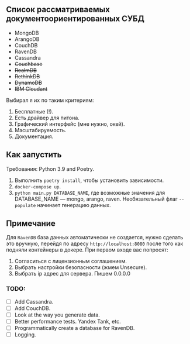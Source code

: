 ## Список рассматриваемых документоориентированных СУБД

 - MongoDB
 - ArangoDB
 - CouchDB
 - RavenDB
 - Cassandra
 - ~~Couchbase~~
 - ~~RealmDB~~
 - ~~RethinkDB~~
 - ~~DynamoDB~~
 - ~~IBM Cloudant~~


Выбирал я их по таким критериям:
1) Бесплатные (!).
2) Есть драйвер для питона.
3) Графический интерфейс (мне нужно, окей).
4) Масштабируемость. 
5) Документация.


## Как запустить

Требования: Python 3.9 and Poetry.

1) Выполнить `poetry install`, чтобы установить зависимости.
2) `docker-compose up`.
3) `python main.py DATABASE_NAME`, где возможные значения для DATABASE_NAME — mongo, arango, raven.
Необязательный флаг `--populate` начинает генерацию данных.

## Примечание

Для `RavenDB` база данных автоматически не создается, 
нужно сделать это вручную, перейдя по адресу `http://localhost:8080` после того как подняли контейнеры в докере.
При первом входе вас попросят:
1) Согласиться с лицензионным соглашением.
2) Выбрать настройки безопасности (жмем Unsecure).
3) Выбрать ip адрес для сервера. Пишем 0.0.0.0


### TODO:

- [ ] Add Cassandra.
- [ ] Add CouchDB.
- [ ] Look at the way you generate data.
- [ ] Better performance tests. Yandex Tank, etc.
- [ ] Programmatically create a database for RavenDB.
- [ ] Logging.
